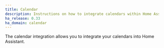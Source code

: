 ```yaml
---
title: Calendar
description: Instructions on how to integrate calendars within Home Assistant.
ha_release: 0.33
ha_domain: calendar
---
```


The calendar integration allows you to integrate your calendars into Home Assistant.
